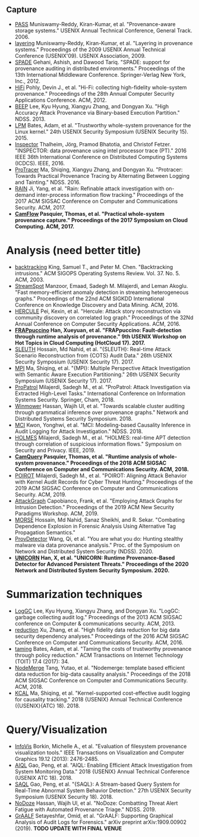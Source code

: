 ## Capture

- [PASS](./PASS) Muniswamy-Reddy, Kiran-Kumar, et al. "Provenance-aware storage systems." USENIX Annual Technical Conference, General Track. 2006.
- [layering](./layering) Muniswamy-Reddy, Kiran-Kumar, et al. "Layering in provenance systems." Proceedings of the 2009 USENIX Annual Technical Conference (USENIX'09). USENIX Association, 2009.
- [SPADE](./SPADE) Gehani, Ashish, and Dawood Tariq. "SPADE: support for provenance auditing in distributed environments." Proceedings of the 13th International Middleware Conference. Springer-Verlag New York, Inc., 2012.
- [HiFi](./HiFi) Pohly, Devin J., et al. "Hi-Fi: collecting high-fidelity whole-system provenance." Proceedings of the 28th Annual Computer Security Applications Conference. ACM, 2012.
- [BEEP](./BEEP) Lee, Kyu Hyung, Xiangyu Zhang, and Dongyan Xu. "High Accuracy Attack Provenance via Binary-based Execution Partition." NDSS. 2013.
- [LPM](./LPM) Bates, Adam, et al. "Trustworthy whole-system provenance for the Linux kernel." 24th USENIX Security Symposium (USENIX Security 15). 2015.
- [Inspector](./Inspector) Thalheim, Jörg, Pramod Bhatotia, and Christof Fetzer. "INSPECTOR: data provenance using intel processor trace (PT)." 2016 IEEE 36th International Conference on Distributed Computing Systems (ICDCS). IEEE, 2016.
- [ProTracer](./ProTracer) Ma, Shiqing, Xiangyu Zhang, and Dongyan Xu. "Protracer: Towards Practical Provenance Tracing by Alternating Between Logging and Tainting." NDSS. 2016.
- [RAIN](./RAIN) Ji, Yang, et al. "Rain: Refinable attack investigation with on-demand inter-process information flow tracking." Proceedings of the 2017 ACM SIGSAC Conference on Computer and Communications Security. ACM, 2017.
- **[CamFlow](./CamFlow) Pasquier, Thomas, et al. "Practical whole-system provenance capture." Proceedings of the 2017 Symposium on Cloud Computing. ACM, 2017.**

# Analysis (need better title)

- [backtracking](./backtracking) King, Samuel T., and Peter M. Chen. "Backtracking intrusions." ACM SIGOPS Operating Systems Review. Vol. 37. No. 5. ACM, 2003.
- [StreamSpot](./Streamspot) Manzoor, Emaad, Sadegh M. Milajerdi, and Leman Akoglu. "Fast memory-efficient anomaly detection in streaming heterogeneous graphs." Proceedings of the 22nd ACM SIGKDD International Conference on Knowledge Discovery and Data Mining. ACM, 2016.
- [HERCULE](./HERCULE) Pei, Kexin, et al. "Hercule: Attack story reconstruction via community discovery on correlated log graph." Proceedings of the 32Nd Annual Conference on Computer Security Applications. ACM, 2016.
- **[FRAPpuccino](./FRAP) Han, Xueyuan, et al. "FRAPpuccino: Fault-detection through runtime analysis of provenance." 9th USENIX Workshop on Hot Topics in Cloud Computing (HotCloud 17). 2017.**
- [SLEUTH](./SLEUTH) Hossain, Md Nahid, et al. "{SLEUTH}: Real-time Attack Scenario Reconstruction from {COTS} Audit Data." 26th USENIX Security Symposium (USENIX Security 17). 2017.
- [MPI](./MPI) Ma, Shiqing, et al. "{MPI}: Multiple Perspective Attack Investigation with Semantic Aware Execution Partitioning." 26th USENIX Security Symposium (USENIX Security 17). 2017.
- [ProPatrol](./ProPatrol) Milajerdi, Sadegh M., et al. "ProPatrol: Attack Investigation via Extracted High-Level Tasks." International Conference on Information Systems Security. Springer, Cham, 2018.
- [Winmower](./Winmower) Hassan, Wajih Ul, et al. "Towards scalable cluster auditing through grammatical inference over provenance graphs." Network and Distributed Systems Security Symposium. 2018.
- [MCI](./MCI) Kwon, Yonghwi, et al. "MCI: Modeling-based Causality Inference in Audit Logging for Attack Investigation." NDSS. 2018.
- [HOLMES](./HOLMES) Milajerdi, Sadegh M., et al. "HOLMES: real-time APT detection through correlation of suspicious information flows." Symposium on Security and Privacy. IEEE, 2019.
- **[CamQuery](./CamQuery) Pasquier, Thomas, et al. "Runtime analysis of whole-system provenance." Proceedings of the 2018 ACM SIGSAC Conference on Computer and Communications Security. ACM, 2018.**
- [POIROT](./POIROT) Milajerdi, Sadegh M., et al. "POIROT: Aligning Attack Behavior with Kernel Audit Records for Cyber Threat Hunting." Proceedings of the 2019 ACM SIGSAC Conference on Computer and Communications Security. ACM, 2019.
- [AttackGraph](./AttackGraph) Capobianco, Frank, et al. "Employing Attack Graphs for Intrusion Detection." Proceedings of the 2019 ACM New Security Paradigms Workshop. ACM, 2019.
- [MORSE](./MORSE) Hossain, Md Nahid, Sanaz Sheikhi, and R. Sekar. "Combating Dependence Explosion in Forensic Analysis Using Alternative Tag Propagation Semantics."
- [ProvDetector](./ProvDetector) Wang, Qi, et al. "You are what you do: Hunting stealthy malware via data provenance analysis." Proc. of the Symposium on Network and Distributed System Security (NDSS). 2020.
- **[UNICORN](./UNICORN) Han, X, et al. "UNICORN: Runtime Provenance-Based Detector for Advanced Persistent Threats." Proceedings of the 2020 Network and Distributed System Security Symposium. 2020.**

# Summarization techniques

- [LogGC](./LogGC) Lee, Kyu Hyung, Xiangyu Zhang, and Dongyan Xu. "LogGC: garbage collecting audit log." Proceedings of the 2013 ACM SIGSAC conference on Computer & communications security. ACM, 2013.
- [reduction](./reduction) Xu, Zhang, et al. "High fidelity data reduction for big data security dependency analyses." Proceedings of the 2016 ACM SIGSAC Conference on Computer and Communications Security. ACM, 2016.
- [taming](./taming) Bates, Adam, et al. "Taming the costs of trustworthy provenance through policy reduction." ACM Transactions on Internet Technology (TOIT) 17.4 (2017): 34.
- [NodeMerge](./NodeMerge) Tang, Yutao, et al. "Nodemerge: template based efficient data reduction for big-data causality analysis." Proceedings of the 2018 ACM SIGSAC Conference on Computer and Communications Security. ACM, 2018.
- [KCAL](./KCAL) Ma, Shiqing, et al. "Kernel-supported cost-effective audit logging for causality tracking." 2018 {USENIX} Annual Technical Conference ({USENIX}{ATC} 18). 2018.

# Query/Visualization

- [InfoVis](./InfoVis) Borkin, Michelle A., et al. "Evaluation of filesystem provenance visualization tools." IEEE Transactions on Visualization and Computer Graphics 19.12 (2013): 2476-2485.
- [AIQL](./AIQL) Gao, Peng, et al. "AIQL: Enabling Efficient Attack Investigation from System Monitoring Data." 2018 {USENIX} Annual Technical Conference (USENIX ATC 18). 2018.
- [SAQL](./SAQL) Gao, Peng, et al. "{SAQL}: A Stream-based Query System for Real-Time Abnormal System Behavior Detection." 27th USENIX Security Symposium (USENIX Security 18). 2018.
- [NoDoze](./NoDoze) Hassan, Wajih Ul, et al. "NoDoze: Combatting Threat Alert Fatigue with Automated Provenance Triage." NDSS. 2019.
- [GrAALF](./GrAALF) Setayeshfar, Omid, et al. "GrAALF: Supporting Graphical Analysis of Audit Logs for Forensics." arXiv preprint arXiv:1909.00902 (2019). **TODO UPDATE WITH FINAL VENUE**
